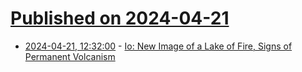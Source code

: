 # [Published on 2024-04-21](index.md)

* [2024-04-21, 12:32:00](https://soylentnews.org/article.pl?sid=24/04/20/0335232&from=rss) - [Io: New Image of a Lake of Fire, Signs of Permanent Volcanism](https://soylentnews.org/article.pl?sid=24/04/20/0335232&from=rss)
